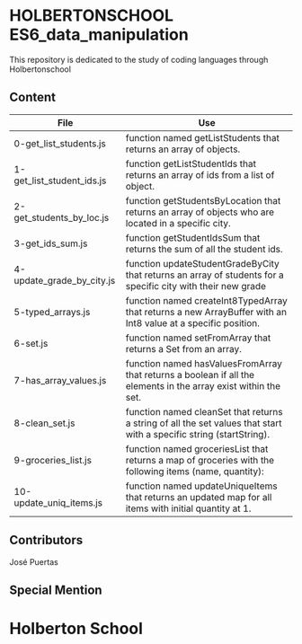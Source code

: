 # HOLBERTONSCHOOL ES6_data_manipulation

This repository is dedicated to the study of coding
languages through Holbertonschool

## Content

|File|Use|
|---------|---------------------------|
|0-get_list_students.js|function named getListStudents that returns an array of objects.|
|1-get_list_student_ids.js|function getListStudentIds that returns an array of ids from a list of object.|
|2-get_students_by_loc.js|function getStudentsByLocation that returns an array of objects who are located in a specific city.|
|3-get_ids_sum.js|function getStudentIdsSum that returns the sum of all the student ids.|
|4-update_grade_by_city.js|function updateStudentGradeByCity that returns an array of students for a specific city with their new grade|
|5-typed_arrays.js|function named createInt8TypedArray that returns a new ArrayBuffer with an Int8 value at a specific position.|
|6-set.js|function named setFromArray that returns a Set from an array.|
|7-has_array_values.js|function named hasValuesFromArray that returns a boolean if all the elements in the array exist within the set.|
|8-clean_set.js|function named cleanSet that returns a string of all the set values that start with a specific string (startString).|
|9-groceries_list.js|function named groceriesList that returns a map of groceries with the following items (name, quantity):|
|10-update_uniq_items.js|function named updateUniqueItems that returns an updated map for all items with initial quantity at 1.|

## Contributors

José Puertas

## Special Mention

# Holberton School